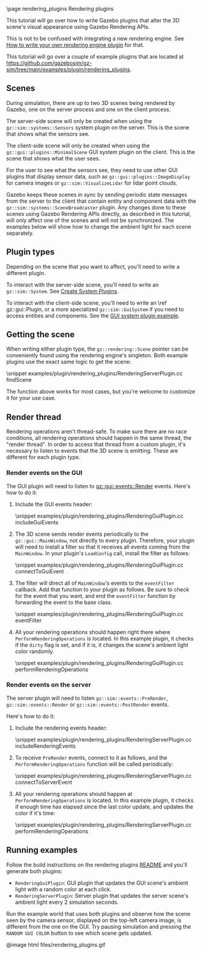 \page rendering_plugins Rendering plugins

This tutorial will go over how to write Gazebo plugins that alter the
3D scene's visual appearance using Gazebo Rendering APIs.

This is not to be confused with integrating a new rendering engine. See
[How to write your own rendering engine plugin](https://gazebosim.org/api/rendering/8/renderingplugin.html)
for that.

This tutorial will go over a couple of example plugins that are located at
https://github.com/gazebosim/gz-sim/tree/main/examples/plugin/rendering_plugins.

## Scenes

During simulation, there are up to two 3D scenes being rendered by
Gazebo, one on the server process and one on the client process.

The server-side scene will only be created when using the
`gz::sim::systems::Sensors` system plugin on the server. This is the
scene that shows what the sensors see.

The client-side scene will only be created when using the
`gz::gui::plugins::MinimalScene` GUI system plugin on the client. This is the
scene that shows what the user sees.

For the user to see what the sensors see, they need to use other GUI plugins
that display sensor data, such as `gz::gui::plugins::ImageDisplay` for
camera images or `gz::sim::VisualizeLidar` for lidar point clouds.

Gazebo keeps these scenes in sync by sending periodic state messages
from the server to the client that contain entity and component data with
the `gz::sim::systems::SceneBroadcaster` plugin. Any
changes done to these scenes using Gazebo Rendering APIs directly, as
described in this tutorial, will only affect one of the scenes and will not be
synchronized. The examples below will show how to change the ambient light for
each scene separately.

## Plugin types

Depending on the scene that you want to affect, you'll need to write a
different plugin.

To interact with the server-side scene, you'll need to write an
`gz::sim::System`.
See [Create System Plugins](createsystemplugins.html).

To interact with the client-side scene, you'll need to write an
\ref gz::gui::Plugin, or a more specialized `gz::sim::GuiSystem`
if you need to access entities and components.
See the [GUI system plugin example](https://github.com/gazebosim/gz-sim/tree/main/examples/plugin/gui_system_plugin).

## Getting the scene

When writing either plugin type, the `gz::rendering::Scene` pointer can
be conveniently found using the rendering engine's singleton. Both example
plugins use the exact same logic to get the scene:

\snippet examples/plugin/rendering_plugins/RenderingServerPlugin.cc findScene

The function above works for most cases, but you're welcome to customize it
for your use case.

## Render thread

Rendering operations aren't thread-safe. To make sure there are no race
conditions, all rendering operations should happen in the same thread, the
"render thread". In order to access that thread from a custom plugin, it's
necessary to listen to events that the 3D scene is emitting. These are
different for each plugin type.

### Render events on the GUI

The GUI plugin will need to listen to
[gz::gui::events::Render](https://gazebosim.org/api/gui/8/classgz_1_1gui_1_1events_1_1Render.html)
events. Here's how to do it:

1. Include the GUI events header:

    \snippet examples/plugin/rendering_plugins/RenderingGuiPlugin.cc includeGuiEvents

2. The 3D scene sends render events periodically to the `gz::gui::MainWindow`,
   not directly to every plugin. Therefore, your plugin will need to install a filter
   so that it receives all events coming from the `MainWindow`. In your plugin's
   `LoadConfig` call, install the filter as follows:

    \snippet examples/plugin/rendering_plugins/RenderingGuiPlugin.cc connectToGuiEvent

3. The filter will direct all of `MainWindow`'s events to the `eventFilter` callback. Add
   that function to your plugin as follows. Be sure to check for the event that you want,
   and end the `eventFilter` function by forwarding the event to the base class.

    \snippet examples/plugin/rendering_plugins/RenderingGuiPlugin.cc eventFilter

4. All your rendering operations should happen right there where
   `PerformRenderingOperations` is located. In this example plugin, it checks if the
   `dirty` flag is set, and if it is, it changes the scene's ambient light color randomly.

    \snippet examples/plugin/rendering_plugins/RenderingGuiPlugin.cc performRenderingOperations

### Render events on the server

The server plugin will need to listen `gz::sim::events::PreRender`, `gz::sim::events::Render` or
`gz::sim::events::PostRender` events.

Here's how to do it:

1. Include the rendering events header:

    \snippet examples/plugin/rendering_plugins/RenderingServerPlugin.cc includeRenderingEvents

2. To receive `PreRender` events, connect to it as follows, and the
   `PerformRenderingOperations` function will be called periodically:

    \snippet examples/plugin/rendering_plugins/RenderingServerPlugin.cc connectToServerEvent

3. All your rendering operations should happen at `PerformRenderingOperations` is located.
   In this example plugin, it checks if enough time has elapsed since the last color update,
   and updates the color if it's time:

    \snippet examples/plugin/rendering_plugins/RenderingServerPlugin.cc performRenderingOperations

## Running examples

Follow the build instructions on the rendering plugins
[README](https://github.com/gazebosim/gz-sim/blob/main/examples/plugin/rendering_plugins)
and you'll generate both plugins:

* `RenderingGuiPlugin`: GUI plugin that updates the GUI scene's ambient light with a random color at each click.
* `RenderingServerPlugin`: Server plugin that updates the server scene's ambient light every 2 simulation seconds.

Run the example world that uses both plugins and observe how the scene seen by
the camera sensor, displayed on the top-left camera image, is different from
the one on the GUI. Try pausing simulation and pressing the
`RANDOM GUI COLOR` button to see which scene gets updated.

@image html files/rendering_plugins.gif
